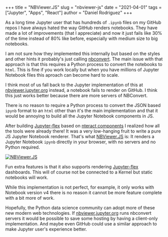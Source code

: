 +++
title = "NBViewer.JS"
slug = "nbviewer-js"
date = "2021-04-01"
tags = ["Jupyter", "Apps", "React"]
author = "Daniel Rodriguez"
+++

As a long time Jupyter user that has hundreds of `.ipynb` files on my GitHub repos
I have always hated the way GitHub renders notebooks.
They have made a lot of improvements (that I appreciate) and now it just fails like 30% of the time
instead of 80% like before, especially with medium size to big notebooks.

I am not sure how they implemented this internally but based on the styles and other hints it probably's just
calling [nbconvert](https://nbconvert.readthedocs.io/en/latest/).
The main issue with that approach is that this requires a Python process to convert the notebooks to `html`.
This is fine if you work locally but when you have millions of Jupyter Notebook files this aproach can become hard to scale.

I think most of us fall back to the Jupyter implementation of this at [nbviewer.jupyter.org](https://nbviewer.jupyter.org/)
instead, a notebook fails to render on GitHub.
I think this just works better because there are more servers of NBConvert.

There is no reason to require a Python process to convert the JSON based `ipynb`
format to an `html` other than it's the main implementation
and that it would be annoying to build all the Jupyter Notebook components in JS.

After building [Jupyter-flex](https://jupyter-flex.danielfrg.com/) based on [nteract components](https://nteract.io/)
I realized how all the tools were already there!
It was a very low-hanging fruit to write a pure JS Jupyter Notebook renderer.
That's what [NBViewer.JS](https://nbviewer.danielfrg.com/) is:
It renders a Jupyter Notebook `ipynb` directly in your browser, with no servers and no Python required.

[![NBViewer.JS](/images/nbviewerjs.png)](https://nbviewer.danielfrg.com/)

Fun extra features is that it also supports rendering [Jupyter-flex](https://jupyter-flex.danielfrg.com)
dashboards. This will of course not be connected to a Kernel but static notebooks will work.

While this implementation is not perfect, for example, it only works with Notebook version v4
there is no reason it cannot be more feature complete with a bit more of work.

Hopefully, the Python data science community can adopt more of these new modern web technologies.
If [nbviewer.jupyter.org](https://nbviewer.jupyter.org/) runs nbconvert servers
it would be possible to save some hosting by having a client-only implementation.
And maybe even GitHub could use a similar approach to make Jupyter user's experience better.
